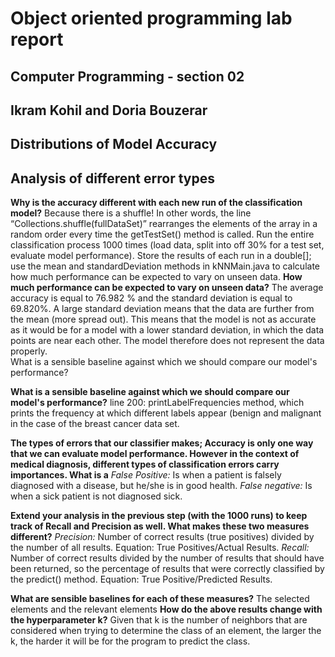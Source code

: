 # Object oriented programming lab report

## Computer Programming - section 02 

## Ikram Kohil and Doria Bouzerar

## Distributions of Model Accuracy


## Analysis of different error types

**Why is the accuracy different with each new run of the classification model?** 
     Because there is a shuffle! In other words, the line “Collections.shuffle(fullDataSet)”   rearranges the elements of the array in a random order every time the getTestSet() method is called. 
Run the entire classification process 1000 times (load data, split into off 30% for a test set, evaluate model performance). Store the results of each run in a double[]; use the mean and standardDeviation methods in kNNMain.java to calculate how much performance can be expected to vary on unseen data.
**How much performance can be expected to vary on unseen data?**
     The average accuracy is equal to 76.982 % and the standard deviation is equal to 69.820%. A large standard deviation means that the data are further from the mean (more spread out). This means that the model is not as accurate as it would be for a model with a lower standard deviation, in which the data points are near each other. The model therefore does not represent the data properly.   
What is a sensible baseline against which we should compare our model's performance?

**What is a sensible baseline against which we should compare our model's performance?**
     line 200: printLabelFrequencies method, which prints the frequency at which different labels appear (benign and malignant in the case of the breast cancer data set.

**The types of errors that our classifier makes; Accuracy is only one way that we can evaluate model performance. However in the context of medical diagnosis, different types of classification errors carry importances. 
What is a**
     *False Positive:* Is when a patient is falsely diagnosed with a disease, but he/she is in good health.
     *False negative:* Is when a sick patient is not diagnosed sick.

**Extend your analysis in the previous step (with the 1000 runs) to keep track of Recall and Precision as well. What makes these two measures different?**
     *Precision:* Number of correct results (true positives) divided by the number of all results. Equation: True Positives/Actual Results.
     *Recall:* Number of correct results divided by the number of results that should have been returned, so the percentage of results that were correctly classified by the predict() method. Equation: True Positive/Predicted Results.

**What are sensible baselines for each of these measures?**
     The selected elements and the relevant elements 
**How do the above results change with the hyperparameter k?** 
Given that k is the number of neighbors that are considered when trying to determine the class of an element, the larger the k,  the harder it will be for the program to predict the class.

